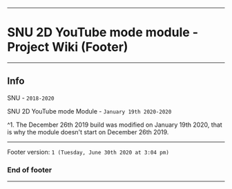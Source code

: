 
***

# SNU 2D YouTube mode module - Project Wiki (Footer)

***

## Info

SNU - `2018-2020`

SNU 2D YouTube mode Module - `January 19th 2020-2020`

^1. The December 26th 2019 build was modified on January 19th 2020, that is why the module doesn't start on December 26th 2019.

***

Footer version: `1 (Tuesday, June 30th 2020 at 3:04 pm)`

### End of footer

***
